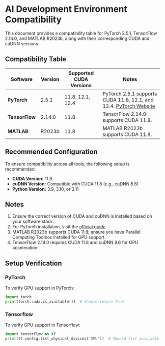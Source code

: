 # AI Development Environment Compatibility

This document provides a compatibility table for PyTorch 2.5.1, TensorFlow 2.14.0, and MATLAB R2023b, along with their corresponding CUDA and cuDNN versions.

## Compatibility Table

| Software         | Version          | Supported CUDA Versions | Notes                                                                                   |
|------------------|------------------|-------------------------|-----------------------------------------------------------------------------------------|
| **PyTorch**      | 2.5.1            | 11.8, 12.1, 12.4        | PyTorch 2.5.1 supports CUDA 11.8, 12.1, and 12.4. [PyTorch Website](https://pytorch.org/get-started/locally/) |
| **TensorFlow**   | 2.14.0           | 11.8                    | TensorFlow 2.14.0 supports CUDA 11.8.                                                   |
| **MATLAB**       | R2023b           | 11.8                    | MATLAB R2023b supports CUDA 11.8.                                                      |

## Recommended Configuration

To ensure compatibility across all tools, the following setup is recommended:

- **CUDA Version:** 11.8
- **cuDNN Version:** Compatible with CUDA 11.8 (e.g., cuDNN 8.6)
- **Python Version:** 3.9, 3.10, or 3.11

## Notes

1. Ensure the correct version of CUDA and cuDNN is installed based on your software stack.
2. For PyTorch installation, visit the [official guide](https://pytorch.org/get-started/locally/).
3. MATLAB R2023b supports CUDA 11.8; ensure you have Parallel Computing Toolbox installed for GPU support.
4. TensorFlow 2.14.0 requires CUDA 11.8 and cuDNN 8.6 for GPU acceleration.

## Setup Verification

### PyTorch
To verify GPU support in PyTorch:
```python
import torch
print(torch.cuda.is_available())  # Should return True
```
### Tensorflow
To verify GPU support in Tensorflow:
```python
import tensorflow as tf
print(tf.config.list_physical_devices('GPU'))  # Should list available GPUs
```

